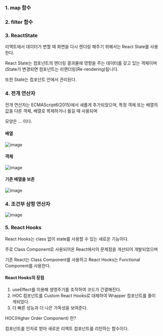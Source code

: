 ### 1. map 함수


### 2. filter 함수

### 3. ReactState

리액트에서 데이터가 변할 때 화면을 다시 렌더링 해주기 위해서는 React State를 사용한다.

React State는 컴포넌트의 렌더링 결과물에 영향을 주는 데이터를 갖고 있는 객체이며 (State가 변경되면 컴포넌트는 리랜더링(Re-rendering)됩니다.

또한 State는 컴포넌트 안에서 관리된다.

### 4. 전개 연산자

전개 연산자는 ECMAScript6(2015)에서 새롭게 추가되었으며, 특정 객체 또는 배열의 값을 다른 객체, 배열로 복제하거나 옮길 때 사용되며 

모양은 ... 이다.

#### 배열

![image](https://user-images.githubusercontent.com/70560755/227765244-709f2746-ed3b-401b-b674-a96e246c5a3e.png)


#### 객체

![image](https://user-images.githubusercontent.com/70560755/227765255-46e99e44-0f3d-46f2-ae7e-3340f6f9d7d6.png)


#### 기존 배열을 보존


![image](https://user-images.githubusercontent.com/70560755/227765259-d5cc8947-f75e-448d-ba71-6f5c3a617d35.png)


### 4. 조건부 삼항 연산자

![image](https://user-images.githubusercontent.com/70560755/227766565-adaae879-777f-41ee-8e39-1245792324d5.png)


### 5. React Hooks


React Hooks는 class 없이 state를 사용할 수 있는 새로운 기능이다.

주로 Class Component로 사용되어온 React에서의 문제점을 개선되어 개발되었으며 

기존 React는 Class Component를 사용하고 React Hooks는 Functional Component를 사용한다.


#### React Hooks의 장점

1. useEffect를 이용해 생명주기를 조작하여 코드가 간결해진다.
2. HOC 컴포넌트를 Custom React Hooks로 대체하여 Wrapper 컴포넌트를 줄이게되었다.
3. 더 빠른 성능과 더 나은 가독성을 보여준다.


HOC(Higher Order Component) 란?

컴포넌트를 인자로 받아 새로운 리액트 컴포넌트를 리턴하는 함수이다. 




